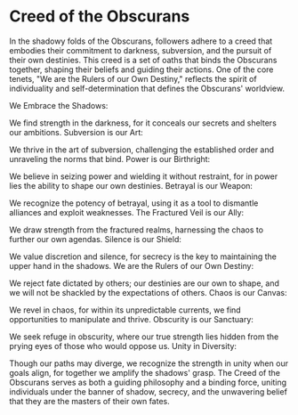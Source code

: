 # Creed of the Obscurans


In the shadowy folds of the Obscurans, followers adhere to a creed that embodies their commitment to darkness, subversion, and the pursuit of their own destinies. This creed is a set of oaths that binds the Obscurans together, shaping their beliefs and guiding their actions. One of the core tenets, "We are the Rulers of our Own Destiny," reflects the spirit of individuality and self-determination that defines the Obscurans' worldview.

We Embrace the Shadows:

We find strength in the darkness, for it conceals our secrets and shelters our ambitions.
Subversion is our Art:

We thrive in the art of subversion, challenging the established order and unraveling the norms that bind.
Power is our Birthright:

We believe in seizing power and wielding it without restraint, for in power lies the ability to shape our own destinies.
Betrayal is our Weapon:

We recognize the potency of betrayal, using it as a tool to dismantle alliances and exploit weaknesses.
The Fractured Veil is our Ally:

We draw strength from the fractured realms, harnessing the chaos to further our own agendas.
Silence is our Shield:

We value discretion and silence, for secrecy is the key to maintaining the upper hand in the shadows.
We are the Rulers of our Own Destiny:

We reject fate dictated by others; our destinies are our own to shape, and we will not be shackled by the expectations of others.
Chaos is our Canvas:

We revel in chaos, for within its unpredictable currents, we find opportunities to manipulate and thrive.
Obscurity is our Sanctuary:

We seek refuge in obscurity, where our true strength lies hidden from the prying eyes of those who would oppose us.
Unity in Diversity:

Though our paths may diverge, we recognize the strength in unity when our goals align, for together we amplify the shadows' grasp.
The Creed of the Obscurans serves as both a guiding philosophy and a binding force, uniting individuals under the banner of shadow, secrecy, and the unwavering belief that they are the masters of their own fates.

